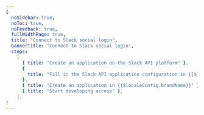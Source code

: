 ```yaml
---
{
  noSidebar: true,
  noToc: true,
  noFeedback: true,
  fullWidthPage: true,
  title: "Connect to Slack social login",
  bannerTitle: "Connect to Slack social login",
  steps:
    [
      { title: "Create an application on the Slack API platform" },
      {
        title: "Fill in the Slack API application configuration in {{$localeConfig.brandName}}",
      },
      { title: "Create an application in {{$localeConfig.brandName}}" },
      { title: "Start developing access" },
    ],
}
---
```


<IntegrationDetail backLink="/guides/connections/social"/>
